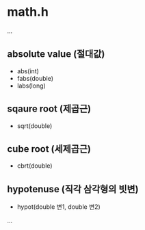 # math.h

...

## absolute value (절대값)
- abs(int)
- fabs(double)
- labs(long)

## sqaure root (제곱근)
- sqrt(double)

## cube root (세제곱근)
- cbrt(double)

## hypotenuse (직각 삼각형의 빗변)
- hypot(double 변1, double 변2)









...
